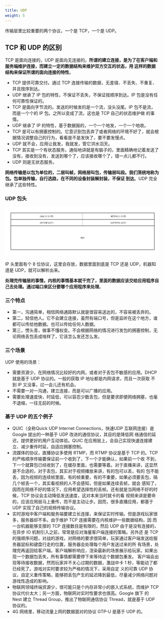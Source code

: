 ```yaml
---
title: UDP
weight: 5
---
```


传输层里比较重要的两个协议，一个是 TCP，一个是 UDP。

## TCP 和 UDP 的区别

TCP 是面向连接的，UDP 是面向无连接的。**所谓的建立连接，是为了在客户端和服务端维护连接，而建立一定的数据结构来维护双方交互的状态，用
这样的数据结构来保证所谓的面向连接的特性**。

- TCP 提供可靠交付。通过 TCP 连接传输的数据，无差错、不丢失、不重复、并且按序到达。
- UDP 继承了 IP 包的特性，不保证不丢失，不保证按顺序到达。IP 包是没有任何可靠性保证的。
- TCP 是面向字节流的。发送的时候发的是一个流，没头没尾。IP 包不是流，而是一个个的 IP 包。之所以变成了流，这也是 TCP 自己的状态维护做
的事情。
- UDP 继承了 IP 的特性，基于数据报的，一个一个地发，一个一个地收。
- TCP 是可以有拥塞控制的。它意识到包丢弃了或者网络的环境不好了，就会根据情况调整自己的行为，看看是不是发快了，要不要发慢点。
- UDP 就不会，应用让我发，我就发，管它洪水滔天。
- TCP 其实是一个有状态服务，通俗地讲就是有脑子的，里面精确地记着发送了没有，接收到没有，发送到哪个了，应该接收哪个了，错一点儿都不行。
- UDP 则是无状态服务。

**网络传输是以包为单位的，二层叫帧，网络层叫包，传输层叫段。我们笼统地称为包。包单独传输，自行选路，在不同的设备封装解封装，不保证
到达**。UDP 完全继承了这些特性。

### UDP 包头

![](images/udp/udp-pack.jpg)

IP 头里面有个 8 位协议，这里会存放，数据里面到底是 TCP 还是 UDP，机器知道是 UDP，就可以解析出来。

**处理完传输层的事情，内核的事情基本就干完了，里面的数据应该交给应用程序自己去处理。通过端口来区分要哪个应用程序来处理**。

### 三个特点

- 第一，沟通简单，相信网络通路默认就是很容易送达的，不容易被丢弃的。
- 第二，轻信他人。它不会建立连接，虽然有端口号，但是监听在这个地方，谁都可以传给他数据。也可以传给任何人数据。
- 第三，愣头青，做事不懂权变。不会根据网络的情况进行发包的拥塞控制，无论网络丢包丢成啥样了，它该怎么发还怎么发。

### 三个场景

UDP 使用的场景：

- 需要资源少，在网络情况比较好的内网，或者对于丢包不敏感的应用。DHCP 就是基于 UDP 协议的。一般的获取 IP 地址都是内网请求，而且一次获取
不到 IP 又没事，过一会儿还有机会。
- 不需要一对一沟通，建立连接，而是可以广播的应用。
- 需要处理速度快，时延低，可以容忍少数丢包，但是要求即便网络拥塞，也毫不退缩，一往无前的时候。

### 基于 UDP 的五个例子

- QUIC（全称Quick UDP Internet Connections，快速UDP 互联网连接）是 Google 提出的一种基于 UDP 改进的通信协议，其目的是降低网
络通信的延迟，提供更好的用户互动体验。QUIC 在应用层上，会自己实现快速连接建立、减少重传时延，自适应拥塞控制。
- 流媒体的协议，直播协议多使用 RTMP，而 RTMP 协议是基于 TCP 的。TCP 的严格顺序传输要保证前一个收到了，下一个才能确认，如果前一个收
不到，下一个就算包已经收到了，在缓存里面，也需要等着。对于直播来讲，这显然是不合适的，对于丢包，其实对于视频播放来讲，有的包可以丢，有的
包不能丢，因为视频的连续帧里面，有的帧重要，有的不重要，如果必须要丢包，隔几个帧丢一个，其实看视频的人不会感知，但是如果连续丢帧，就会
感知了，因而在网络不好的情况下，应用希望选择性的丢帧。还有就是当网络不好的时候，TCP 协议会主动降低发送速度，这对本来当时就卡的看
视频来讲是要命的，应该应用层马上重传，而不是主动让步。因而，很多直播应用，都基于 UDP 实现了自己的视频传输协议。
- 实时游戏中客户端和服务端要建立长连接，来保证实时传输。但是游戏玩家很多，服务器却不多。由于维护 TCP 连接需要在内核维护一些数据结构，因
而一台机器能够支撑的 TCP 连接数目是有限的，然后 UDP 由于是没有连接的，在异步 IO 机制引入之前，常常是应对海量客户端连接的策略。另外还
是 TCP 的强顺序问题，对战的游戏，对网络的要求很简单，玩家通过客户端发送给服务器鼠标和键盘行走的位置，服务器会处理每个用户发送过来的所
有场景，处理完再返回给客户端，客户端解析响应，渲染最新的场景展示给玩家。如果出现一个数据包丢失，所有事情都需要停下来等待这个数据包重发。
客户端会出现等待接收数据，然而玩家并不关心过期的数据，激战中卡 1 秒，等能动了都已经死了。游戏对实时要求较为严格的情况下，采用自定
义的可靠 UDP 协议，自定义重传策略，能够把丢包产生的延迟降到最低，尽量减少网络问题对游戏性造成的影响。
- 物联网领域终端资源少，很可能只是个内存非常小的嵌入式系统，而维护 TCP 协议代价太大；另一方面，物联网对实时性要求也很高。Google 旗下
的 Nest 建立 Thread Group，推出了物联网通信协议 Thread，就是基于 UDP 协议的。
- 4G 网络里，移动流量上网的数据面对的协议 GTP-U 是基于 UDP 的。
